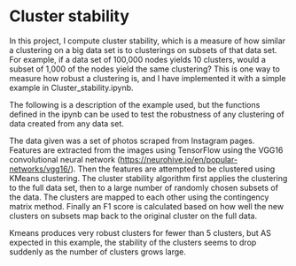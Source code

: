 # Cluster stability

In this project, I compute cluster stability, which is a measure of how similar a clustering on a big data set is to clusterings on subsets of that data set. For example, if a data set of 100,000 nodes yields 10 clusters, would a subset of 1,000 of the nodes yield the same clustering? This is one way to measure how robust a clustering is, and I have implemented it with a simple example in Cluster_stability.ipynb.

The following is a description of the example used, but the functions defined in the ipynb can be used to test the robustness of any clustering of data created from any data set. 

The data given was a set of photos scraped from Instagram pages. Features are extracted from the images using TensorFlow using the VGG16 convolutional neural network (https://neurohive.io/en/popular-networks/vgg16/). Then the features are attempted to be clustered using KMeans clustering. The cluster stability algorithm first applies the clustering to the full data set, then to a large number of randomly chosen subsets of the data. The clusters are mapped to each other using the contingency matrix method. Finally an F1 score is calculated based on how well the new clusters on subsets map back to the original cluster on the full data.

Kmeans produces very robust clusters for fewer than 5 clusters, but AS expected in this example, the stability of the clusters seems to drop suddenly as the number of clusters grows large. 
